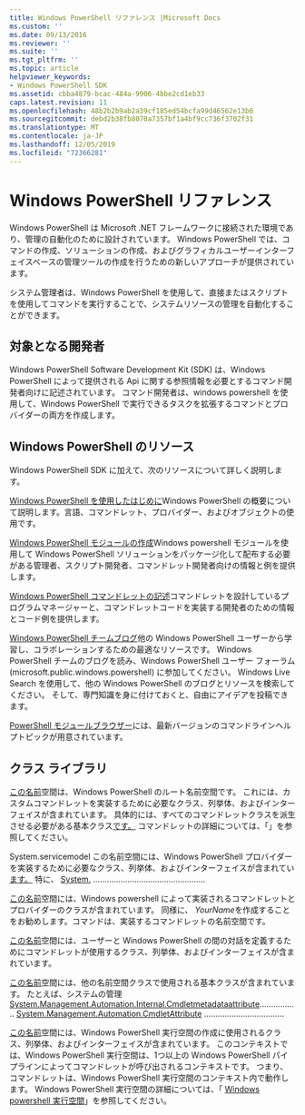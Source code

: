 ```yaml
---
title: Windows PowerShell リファレンス |Microsoft Docs
ms.custom: ''
ms.date: 09/13/2016
ms.reviewer: ''
ms.suite: ''
ms.tgt_pltfrm: ''
ms.topic: article
helpviewer_keywords:
- Windows PowerShell SDK
ms.assetid: cbba4879-bcac-484a-9906-4bbe2cd1eb33
caps.latest.revision: 11
ms.openlocfilehash: 48b2b2b9ab2a39cf185ed54bcfa99d46562e13b6
ms.sourcegitcommit: debd2b38fb8070a7357bf1a4bf9cc736f3702f31
ms.translationtype: MT
ms.contentlocale: ja-JP
ms.lasthandoff: 12/05/2019
ms.locfileid: "72366281"
---
```

# <a name="windows-powershell-reference"></a>Windows PowerShell リファレンス

Windows PowerShell は Microsoft .NET フレームワークに接続された環境であり、管理の自動化のために設計されています。 Windows PowerShell では、コマンドの作成、ソリューションの作成、およびグラフィカルユーザーインターフェイスベースの管理ツールの作成を行うための新しいアプローチが提供されています。

システム管理者は、Windows PowerShell を使用して、直接またはスクリプトを使用してコマンドを実行することで、システムリソースの管理を自動化することができます。

## <a name="developer-audience"></a>対象となる開発者

Windows PowerShell Software Development Kit (SDK) は、Windows PowerShell によって提供される Api に関する参照情報を必要とするコマンド開発者向けに記述されています。 コマンド開発者は、windows powershell を使用して、Windows PowerShell で実行できるタスクを拡張するコマンドとプロバイダーの両方を作成します。

## <a name="windows-powershell-resources"></a>Windows PowerShell のリソース

Windows PowerShell SDK に加えて、次のリソースについて詳しく説明します。

[Windows PowerShell を使用したはじめに](/powershell/scripting/getting-started/getting-started-with-windows-powershell)Windows PowerShell の概要について説明します。言語、コマンドレット、プロバイダー、およびオブジェクトの使用です。

[Windows PowerShell モジュールの作成](./module/writing-a-windows-powershell-module.md)Windows powershell モジュールを使用して Windows PowerShell ソリューションをパッケージ化して配布する必要がある管理者、スクリプト開発者、コマンドレット開発者向けの情報と例を提供します。

[Windows PowerShell コマンドレットの記述](./cmdlet/writing-a-windows-powershell-cmdlet.md)コマンドレットを設計しているプログラムマネージャーと、コマンドレットコードを実装する開発者のための情報とコード例を提供します。

[Windows PowerShell チームブログ](https://blogs.msdn.microsoft.com/PowerShell/)他の Windows PowerShell ユーザーから学習し、コラボレーションするための最適なリソースです。 Windows PowerShell チームのブログを読み、Windows PowerShell ユーザー フォーラム (microsoft.public.windows.powershell) に参加してください。 Windows Live Search を使用して、他の Windows PowerShell のブログとリソースを検索してください。 そして、専門知識を身に付けておくと、自由にアイデアを投稿できます。

[PowerShell モジュールブラウザー](/powershell/module/)には、最新バージョンのコマンドラインヘルプトピックが用意されています。

## <a name="class-libraries"></a>クラス ライブラリ

[この名前](/dotnet/api/System.Management.Automation)空間は、Windows PowerShell のルート名前空間です。 これには、カスタムコマンドレットを実装するために必要なクラス、列挙体、およびインターフェイスが含まれています。 具体的には、すべてのコマンドレットクラスを派生させる必要がある基本クラス[です。](/dotnet/api/System.Management.Automation.Cmdlet) コマンドレットの詳細については、「」を参照してください。

System.servicemodel この名前空間には、Windows PowerShell プロバイダーを実装するために必要なクラス、列挙体、およびインターフェイスが含まれてい[ます。](/dotnet/api/System.Management.Automation.Provider) 特に、 [System.](/dotnet/api/System.Management.Automation.Provider.CmdletProvider) .................................................

[この名前](/dotnet/api/Microsoft.PowerShell.Commands)空間には、Windows powershell によって実装されるコマンドレットとプロバイダーのクラスが含まれています。 同様に、 *YourName*を作成することをお勧めします。コマンドは、実装するコマンドレットの名前空間です。

[この名前](/dotnet/api/System.Management.Automation.Host)空間には、ユーザーと Windows PowerShell の間の対話を定義するためにコマンドレットが使用するクラス、列挙体、およびインターフェイスが含まれています。

[この名前](/dotnet/api/System.Management.Automation.Internal)空間には、他の名前空間クラスで使用される基本クラスが含まれています。 たとえば、システムの管理[System.Management.Automation.Internal.Cmdletmetadataattribute](/dotnet/api/System.Management.Automation.Internal.CmdletMetadataAttribute)................. [System.Management.Automation.CmdletAttribute](/dotnet/api/System.Management.Automation.CmdletAttribute) ...................................

[この名前](/dotnet/api/System.Management.Automation.Runspaces)空間には、Windows PowerShell 実行空間の作成に使用されるクラス、列挙体、およびインターフェイスが含まれています。 このコンテキストでは、Windows PowerShell 実行空間は、1つ以上の Windows PowerShell パイプラインによってコマンドレットが呼び出されるコンテキストです。 つまり、コマンドレットは、Windows PowerShell 実行空間のコンテキスト内で動作します。 Windows PowerShell 実行空間の詳細については、「 [Windows powershell 実行空間](https://msdn.microsoft.com/en-us/a1582cfe-f06d-4aff-adc6-71f49a860ce9)」を参照してください。
